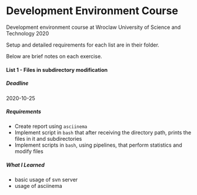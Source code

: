 # Development Environment Course
Development environment course at Wroclaw University of Science and Technology
2020

Setup and detailed requirements for each list are in their folder.

Below are brief notes on each exercise.

#### List 1 - Files in subdirectory modification
##### Deadline
2020-10-25
##### Requirements
* Create report using `asciinema`
* Implement script in `bash` that after receiving the directory path, prints the files in it and subdirectories
* Implement scripts in `bash`, using pipelines, that perform statistics and modify files
##### What I Learned
* basic usage of svn server
* usage of asciinema

